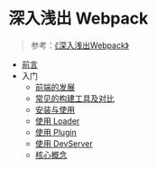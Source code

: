 # 深入浅出 Webpack

>参考：[《深入浅出Webpack》](https://github.com/gwuhaolin/dive-into-webpack)

* [前言](./0.前言.md)
* 入门
  * [前端的发展](./1.1.前端的发展.md)
  * [常见的构建工具及对比](./1.2.常见的构建工具及对比.md)
  * [安装与使用](./1.3.安装与使用.md)
  * [使用 Loader](./1.4.使用Loader.md)
  * [使用 Plugin](./1.5.使用Plugin.md)
  * [使用 DevServer](./1.6.使用DevServer.md)
  * [核心概念](./1.7.核心概念.md)